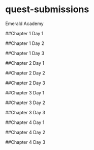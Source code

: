 # quest-submissions
Emerald Academy 


##Chapter 1 Day 1

##Chapter 1 Day 2

##Chapter 1 Day 3

##Chapter 2 Day 1

##Chapter 2 Day 2

##Chapter 2 Day 3

##Chapter 3 Day 1

##Chapter 3 Day 2

##Chapter 3 Day 3

##Chapter 4 Day 1

##Chapter 4 Day 2

##Chapter 4 Day 3
